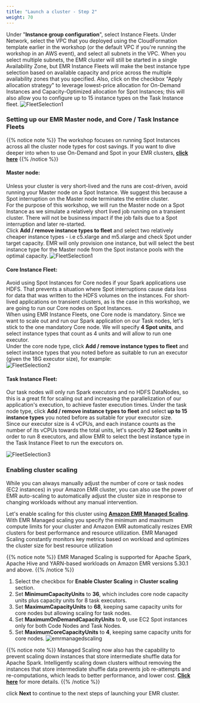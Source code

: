 ```yaml
---
title: "Launch a cluster - Step 2"
weight: 70
---
```


Under "**Instance group configuration**", select Instance Fleets. Under Network, select the VPC that you deployed using the CloudFormation template earlier in the workshop (or the default VPC if you're running the workshop in an AWS event), and select all subnets in the VPC. When you select multiple subnets, the EMR cluster will still be started in a single Availability Zone, but EMR Instance Fleets will make the best instance type selection based on available capacity and price across the multiple availability zones that you specified. Also, click on the checkbox "Apply allocation strategy" to leverage lowest-price allocation for On-Demand Instances and Capacity-Optimized allocation for Spot Instances; this will also allow you to configure up to 15 instance types on the Task Instance fleet.
![FleetSelection1](/images/running-emr-spark-apps-on-spot/emrinstancefleetsnetwork.png)


### Setting up our EMR Master node, and Core / Task Instance Fleets
{{% notice note %}}
The workshop focuses on running Spot Instances across all the cluster node types for cost savings. If you want to dive deeper into when to use On-Demand and Spot in your EMR clusters, **[click here](https://docs.aws.amazon.com/emr/latest/ManagementGuide/emr-plan-instances-guidelines.html#emr-plan-spot-instances)**
{{% /notice %}}

#### **Master node**:
Unless your cluster is very short-lived and the runs are cost-driven, avoid running your Master node on a Spot Instance. We suggest this because a Spot interruption on the Master node terminates the entire cluster.  
For the purpose of this workshop, we will run the Master node on a Spot Instance as we simulate a relatively short lived job running on a transient cluster. There will not be business impact if the job fails due to a Spot interruption and later re-started.  
Click **Add / remove instance types to fleet** and select two relatively cheaper instance types - i.e c5.xlarge and m5.xlarge and check Spot under target capacity. EMR will only provision one instance, but will select the best instance type for the Master node from the Spot instance pools with the optimal capacity.
![FleetSelection1](/images/running-emr-spark-apps-on-spot/emrinstancefleets-master.png)


#### **Core Instance Fleet**:
Avoid using Spot Instances for Core nodes if your Spark applications use HDFS. That prevents a situation where Spot interruptions cause data loss for data that was written to the HDFS volumes on the instances. For short-lived applications on transient clusters, as is the case in this workshop, we are going to run our Core nodes on Spot Instances.  
When using EMR Instance Fleets, one Core node is mandatory. Since we want to scale out and run our Spark application on our Task nodes, let's stick to the one mandatory Core node. We will specify **4 Spot units**, and select instance types that count as 4 units and will allow to run one executor.  
Under the core node type, click **Add / remove instance types to fleet** and select instance types that you noted before as suitable to run an executor (given the 18G executor size), for example:  
![FleetSelection2](/images/running-emr-spark-apps-on-spot/emrinstancefleets-core1.png)

#### **Task Instance Fleet**:
Our task nodes will only run Spark executors and no HDFS DataNodes, so this is a great fit for scaling out and increasing the parallelization of our application's execution, to achieve faster execution times.
Under the task node type, click **Add / remove instance types to fleet** and select **up to 15 instance types** you noted before as suitable for your executor size.  
Since our executor size is 4 vCPUs, and each instance counts as the number of its vCPUs towards the total units, let's specify **32 Spot units** in order to run 8 executors, and allow EMR to select the best instance type in the Task Instance Fleet to run the executors on.

![FleetSelection3](/images/running-emr-spark-apps-on-spot/emrinstancefleets-task2.png)

### Enabling cluster scaling

While you can always manually adjust the number of core or task nodes (EC2 instances) in your Amazon EMR cluster, you can also use the power of EMR auto-scaling to automatically adjust the cluster size in response to changing workloads without any manual intervention.

Let's enable scaling for this cluster using **[Amazon EMR Managed Scaling](https://aws.amazon.com/blogs/big-data/introducing-amazon-emr-managed-scaling-automatically-resize-clusters-to-lower-cost/)**. With EMR Managed scaling you specify the minimum and maximum compute limits for your cluster and Amazon EMR automatically resizes EMR clusters for best performance and resource utilization. EMR Managed Scaling constantly monitors key metrics based on workload and optimizes the cluster size for best resource utilization

{{% notice note %}}
EMR Managed Scaling is supported for Apache Spark, Apache Hive and YARN-based workloads on Amazon EMR versions 5.30.1 and above.
{{% /notice %}}

1. Select the checkbox for **Enable Cluster Scaling** in **Cluster scaling** section.
1. Set **MinimumCapacityUnits** to **36**, which includes core node capacity units plus capacity units for 8 task executors.
1. Set **MaximumCapacityUnits** to **68**, keeping same capacity units for core nodes but allowing scaling for task nodes.
1. Set **MaximumOnDemandCapacityUnits** to **0**, use EC2 Spot instances only for both Code Nodes and Task Nodes.
1. Set **MaximumCoreCapacityUnits** to **4**, keeping same capacity units for core nodes.
![emrmanagedscaling](/images/running-emr-spark-apps-on-spot/emrmanagedscaling.png)

{{% notice note %}}
Managed Scaling now also has the capability to prevent scaling down instances that store intermediate shuffle data for Apache Spark. Intelligently scaling down clusters without removing the instances that store intermediate shuffle data prevents job re-attempts and re-computations, which leads to better performance, and lower cost.
**[Click here](https://aws.amazon.com/about-aws/whats-new/2022/03/amazon-emr-managed-scaling-shuffle-data-aware/)** for more details.
{{% /notice %}}

click **Next** to continue to the next steps of launching your EMR cluster.
